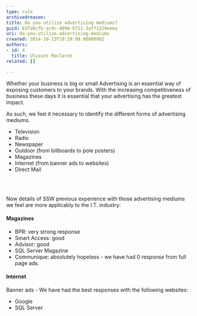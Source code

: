 ```yaml
---
type: rule
archivedreason: 
title: Do you utilize advertising mediums?
guid: 637a9cfb-ac9c-4896-b711-3aff1329eeea
uri: do-you-utilize-advertising-mediums
created: 2014-10-13T19:29:09.0000000Z
authors:
- id: 4
  title: Ulysses Maclaren
related: []

---
```



<p class="ssw15-rteElement-P">Whether your business is big or small Advertising is an essential way of exposing customers to your brands. With the increasing competitiveness of business these days it is essential that your advertising has the greatest impact.</p><p class="ssw15-rteElement-P">As such, we feel it necessary to identify the different forms of advertising mediums.</p><ul><li>Television<br></li><li>Radio<br></li><li>Newspaper<br></li><li>Outdoor (from billboards to pole posters)<br></li><li>Magazines<br></li><li>Internet (from banner ads to websites)<br></li><li>Direct Mail<br></li></ul><p></p>
<br><excerpt class='endintro'></excerpt><br>
<p>​Now details of SSW previous experience with those advertising mediums we feel are more applicably to the I.T. industry&#58;</p><h4>Magazines</h4><ul><li>BPR&#58; very strong response</li><li>Smart Access&#58; good</li><li>Advisor&#58; good</li><li>SQL Server Magazine</li><li>Communique&#58; absolutely hopeless - we have had 0 response from full page ads.</li></ul><h4>Internet​</h4><p class="ssw15-rteElement-P">Banner ads -&#160;We have had the best responses with the following websites&#58;</p><ul><li>Google</li><li>SQL Server​​</li></ul>


